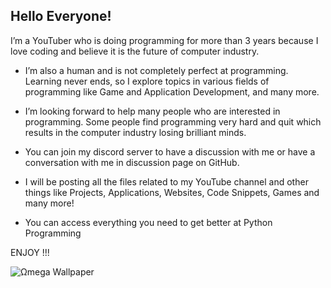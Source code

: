 ## Hello Everyone!

I’m a YouTuber who is doing programming for more than 3 years 
because I love coding and believe it is the future of computer industry.

* I’m also a human and is not completely perfect at programming. 
     Learning never ends, so I explore topics in various fields of programming like Game and Application Development, and many more.

* I’m looking forward to help many people who are interested in programming.
     Some people find programming very hard and quit which results in the computer industry losing brilliant minds.

* You can join my discord server to have a discussion with me or have a conversation with me in discussion page on GitHub.

* I will be posting all the files related to my YouTube channel and other things like
     Projects, Applications, Websites, Code Snippets, Games and many more!

* You can access everything you need to get better at Python Programming

ENJOY !!!

![Ωmega Wallpaper](https://user-images.githubusercontent.com/65707682/123212568-9c01e780-d4e2-11eb-83ec-ff3340ec650e.jpeg)

